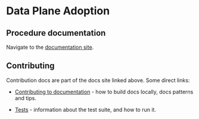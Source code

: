# Data Plane Adoption

## Procedure documentation

Navigate to the
[documentation site](https://openstack-k8s-operators.github.io/data-plane-adoption).


## Contributing

Contribution docs are part of the docs site linked above. Some direct
links:

* [Contributing to documentation](https://openstack-k8s-operators.github.io/data-plane-adoption/dev/#_contributing_to_documentation ) -
  how to build docs locally, docs patterns and tips.

* [Tests](https://openstack-k8s-operators.github.io/data-plane-adoption/dev/#_tests) -
  information about the test suite, and how to run it.
